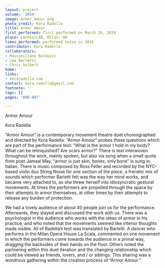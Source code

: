 ```yaml
---
layout: project
volume: '2019'
image: Armor_Amour.png
photo_credit: Kora Radella
title: Armor Amour
first_performed: first performed on March 16, 2019
place: LachesiLAB, Milan, OH
times_performed: performed twice in 2019
contributor: Kora Radella
collaborators:
- Massimiliano Balduzzi
- Lea Barletti
- Chris Seibert
home: ''
links:
- koraradella.com
contact: kora.radella@gmail.com
footnote: ''
tags: []
pages: '096-097'

---
```


Armor Amour

Kora Radella

“Armor Amour” is a contemporary movement theatre duet choreographed and directed by Kora Radella. “Armor Amour” probes these questions which are part of the performance text: “What is the armor I hold in my body? What can be relinquished? Are scars armor?” There is text interwoven throughout the work, mainly spoken, but also via song when a small quote from poet Jamaal May, “armor is just skin, bones, only bone” is sung in Italian. There is music composed by Ross Feller and recorded by the NYC-based violin duo String Noise for one section of the piece, a frenetic mix of sounds which performer Barletti felt was the way her mind works, and became very attached to, as she threw herself into idiosyncratic gestural movements. At times the performers are propelled through the space by their attempts to armor themselves, at other times by their attempts to release any burden of protection.

We had a lovely audience of about 40 people join us for the performance. Afterwards, they stayed and discussed the work with us. There was a psychologist in the audience who works with the ideas of armor in his practice, and who noted that the movements seemed like interior thoughts made visible. All of Radella’s text was translated by Barletti. A dancer who performs in the Milan Opera House La Scala, commented on one movement in which the performers come towards the audience in a primal way, dragging the backsides of their hands on the floor. Others noted the partnering within this duet iteration and the changing relationship which could be viewed as friends, lovers, and / or siblings. This sharing was a wondrous gathering within the creation process of “Armor Amour.”
